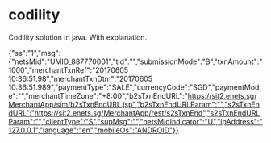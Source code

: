 # codility
Codility solution in java. With explanation.

{"ss":"1","msg":{"netsMid":"UMID_887770001","tid":"","submissionMode":"B","txnAmount":"1000","merchantTxnRef":"20170605 10:36:51.98","merchantTxnDtm":"20170605 10:36:51.989","paymentType":"SALE","currencyCode":"SGD","paymentMode":"","merchantTimeZone":"+8:00","b2sTxnEndURL":"https://sit2.enets.sg/MerchantApp/sim/b2sTxnEndURL.jsp","b2sTxnEndURLParam":"","s2sTxnEndURL":"https://sit2.enets.sg/MerchantApp/rest/s2sTxnEnd","s2sTxnEndURLParam":"","clientType":"S","supMsg":"","netsMidIndicator":"U","ipAddress":"127.0.0.1","language":"en","mobileOs":"ANDROID"}}

